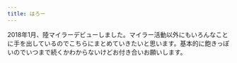 ```yaml
---
title: はろー
---
```

2018年1月、陸マイラーデビューしました。マイラー活動以外にもいろんなことに手を出しているのでこちらにまとめていきたいと思います。基本的に飽きっぽいのでいつまで続くかわからないけどお付き合いお願いします。
